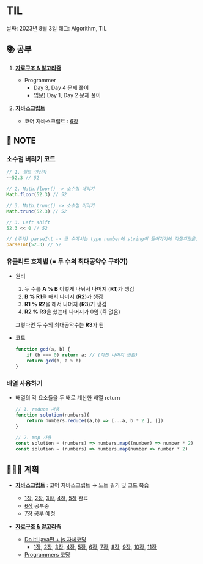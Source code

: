 # TIL

날짜: 2023년 8월 3일
태그: Algorithm, TIL

## 📚 공부

1. **[자료구조 & 알고리즘](https://www.notion.so/2ce3cca2be394716a166143158e3b8c4?pvs=21)**
    - Programmer
        - Day 3, Day 4 문제 풀이
        - 입문) Day 1, Day 2 문제 풀이

1. **[자바스크립트](https://www.notion.so/Study-5ec41f9c011e4cec8becd44d37652964?pvs=21)**
    - 코어 자바스크립트 : [6장](https://www.notion.so/6-701d8468d4c243f28042f4572cfe53ae?pvs=21)

## 📝 **NOTE**

### 소수점 버리기 코드

```jsx
// 1. 틸트 연산자
~~52.3 // 52

// 2. Math.floor() -> 소수점 내리기
Math.floor(52.3) // 52

// 3. Math.trunc() -> 소수점 버리기
Math.trunc(52.3) // 52

// 3. Left shift
52.3 << 0 // 52

// (주의) parseInt -> 큰 수에서는 type number에 string이 들어가기에 적절치않음.
parseInt(52.3) // 52

```

### 유클리드 호제법 (= 두 수의 최대공약수 구하기)

- 원리
    1. 두 수를 **A % B** 이렇게 나눠서 나머지 (**R1**)가 생김
    2. **B % R1**을 해서 나머지 (**R2**)가 생김
    3. **R1 % R2**을 해서 나머지 (**R3**)가 생김
    4. **R2 % R3**을 했는데 나머지가 0임 (즉 없음)
    
    그렇다면 두 수의 최대공약수는 **R3**가 됨
    
- 코드
    
    ```jsx
    function gcd(a, b) {
    	if (b === 0) return a; // (직전 나머지 반환)
    	return gcd(b, a % b)
    }
    ```
    

### 배열 사용하기

- 배열의 각 요소들을 두 배로 계산한 배열 return
    
    ```jsx
    // 1. reduce 사용
    function solution(numbers){
    	return numbers.reduce((a,b) => [...a, b * 2 ], [])
    }
    
    // 2. map 사용
    const solution = (numbers) => numbers.map((number) => number * 2)
    const solution = (numbers) => numbers.map(number => number * 2)
    ```
    

## 👩🏻‍💻 계획

- **[자바스크립트](https://www.notion.so/Study-5ec41f9c011e4cec8becd44d37652964?pvs=21)**  : 코어 자바스크립트 → 노트 필기 및 코드 복습
    - [1장](https://www.notion.so/1-43b83db63e25494cb6540778ee9d1506?pvs=21), [2장](https://www.notion.so/2-811580b944f94fbd8f5ae87159a721ba?pvs=21), [3장,](https://www.notion.so/3-this-133d4d8108bd41dbad73295102c4b04c?pvs=21) [4장](https://www.notion.so/4-fe23c454db8d4ab191d24aa183e32e57?pvs=21), [5장](https://www.notion.so/5-1dadcc29186a45f098dca56612f43f53?pvs=21) 완료
    - [6장](https://www.notion.so/6-701d8468d4c243f28042f4572cfe53ae?pvs=21) 공부중
    - [7장](https://www.notion.so/7-57aa71cb0640422981da5708a034e9bd?pvs=21) 공부 예정

- **[자료구조 & 알고리즘](https://www.notion.so/2ce3cca2be394716a166143158e3b8c4?pvs=21)**
    - [Do it! java편 + js 자체코딩](https://www.notion.so/a7544a144c9f4a03a70c4934c8e07250?pvs=21)
        - [1장](https://www.notion.so/01-70d47ce040fd49ddb0541fbf03b3e783?pvs=21), [2장](https://www.notion.so/02-f7897f8682964fea9131dde8f529bbef?pvs=21), [3장](https://www.notion.so/03-55628977cdee4b9ba6e716eca010d0ad?pvs=21), [4장](https://www.notion.so/04-6d226426df914b129d121dbc968c9eb0?pvs=21), [5장](https://www.notion.so/05-8261c099832046aaa43adc2c8667f270?pvs=21), [6장](https://www.notion.so/06-346f4f496bbc49cc94aa3903dc520844?pvs=21), [7장](https://www.notion.so/07-057ac3803ee24cf88ad9efc509b10dcc?pvs=21), [8장](https://www.notion.so/08-f4c4c8f208a04c83bf63f20ac48f0146?pvs=21), [9장](https://www.notion.so/09-98cfec0bcdc94ea19766f7d5d6ab5f67?pvs=21), [10장](https://www.notion.so/10-3a80caacee384f71bc3a5572e9c65f15?pvs=21), [11장](https://www.notion.so/11-56161afbce5e44019bf6a8036db2aaf8?pvs=21)
    - [Programmers 코딩](https://www.notion.so/9470b02f95c04c98b5d04fd592405fb4?pvs=21)